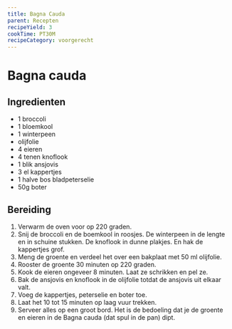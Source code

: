 ```yaml
---
title: Bagna Cauda
parent: Recepten
recipeYield: 3
cookTime: PT30M
recipeCategory: voorgerecht
---
```


# Bagna cauda

## Ingredienten

- 1 broccoli
- 1 bloemkool
- 1 winterpeen
- olijfolie
- 4 eieren
- 4 tenen knoflook
- 1 blik ansjovis
- 3 el kappertjes
- 1 halve bos bladpeterselie
- 50g boter

## Bereiding

1. Verwarm de oven voor op 220 graden.
2. Snij de broccoli en de boemkool in roosjes. De winterpeen in de lengte en in schuine stukken. De knoflook in dunne plakjes. En hak de kappertjes grof.
3. Meng de groente en verdeel het over een bakplaat met 50 ml olijfolie.
4. Rooster de groente 30 minuten op 220 graden.
5. Kook de eieren ongeveer 8 minuten. Laat ze schrikken en pel ze.
6. Bak de ansjovis en knoflook in de olijfolie totdat de ansjovis uit elkaar valt.
7. Voeg de kappertjes, peterselie en boter toe.
8. Laat het 10 tot 15 minuten op laag vuur trekken.
9. Serveer alles op een groot bord. Het is de bedoeling dat je de groente en eieren in de Bagna cauda (dat spul in de pan) dipt.
